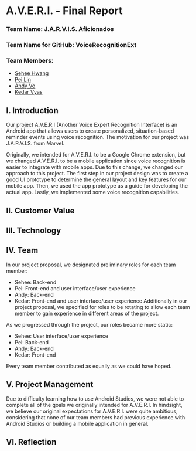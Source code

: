 # A.V.E.R.I. - Final Report

### Team Name: J.A.R.V.I.S. Aficionados

### Team Name for GitHub: VoiceRecognitionExt

### Team Members:
* [Sehee Hwang](https://github.com/shwang6)
* [Pei Lin](https://github.com/peilin314)
* [Andy Vo](https://github.com/andyv0110)
* [Kedar Vyas](https://github.com/kedarvyas)

## I. Introduction
Our project A.V.E.R.I (Another Voice Expert Recognition Interface) is an Android app that allows users to create personalized, situation-based reminder events using voice recognition. The motivation for our project was J.A.R.V.I.S. from Marvel. 

Originally, we intended for A.V.E.R.I. to be a Google Chrome extension, but we changed A.V.E.R.I. to be a mobile application since voice recognition is easier to integrate with mobile apps. Due to this change, we changed our approach to this project. The first step in our project design was to create a good UI prototype to determine the general layout and key features for our mobile app. Then, we used the app prototype as a guide for developing the actual app. Lastly, we implemented some voice recognition capabilities.

## II. Customer Value


## III. Technology


## IV. Team
In our project proposal, we designated preliminary roles for each team member:
* Sehee: Back-end
* Pei: Front-end and user interface/user experience
* Andy: Back-end
* Kedar: Front-end and user interface/user experience
Additionally in our project proposal, we specified for roles to be rotating to allow each team member to gain experience in different areas of the project.

As we progressed through the project, our roles became more static:
* Sehee: User interface/user experience
* Pei: Back-end
* Andy: Back-end
* Kedar: Front-end

Every team member contributed as equally as we could have hoped.

## V. Project Management
Due to difficulty learning how to use Android Studios, we were not able to complete all of the goals we originally intended for A.V.E.R.I. In hindsight, we believe our original expectations for A.V.E.R.I. were quite ambitious, considering that none of our team members had previous experience with Android Studios or building a mobile application in general.

## VI. Reflection

